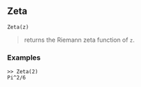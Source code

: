 ## Zeta

```
Zeta(z)
```

> returns the Riemann zeta function of `z`.
 
### Examples
```  
>> Zeta(2)    
Pi^2/6 
```
